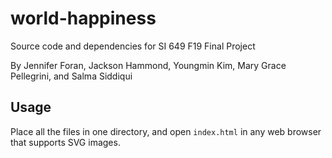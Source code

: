 # world-happiness
Source code and dependencies for SI 649 F19 Final Project

By Jennifer Foran, Jackson Hammond, Youngmin Kim, Mary Grace Pellegrini, and Salma Siddiqui

## Usage
Place all the files in one directory, and open `index.html` in any web browser that supports SVG images.
